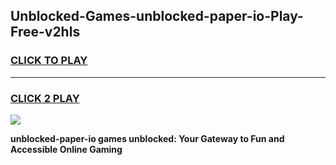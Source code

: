
## Unblocked-Games-unblocked-paper-io-Play-Free-v2hls
<h3>
<a href="https://premium76.site?title=unblocked-paper-io&ref=21A">CLICK TO PLAY</a></h3>
<hr>

<h3>
<a href="https://premium76.site?title=unblocked-paper-io&ref=21A">CLICK 2 PLAY</a>
  
</h3>

<a href="https://premium76.site?title=unblocked-paper-io&ref=21A"><img src="https://clearcache.store/games.png"></a>


**unblocked-paper-io games unblocked: Your Gateway to Fun and Accessible Online Gaming**
